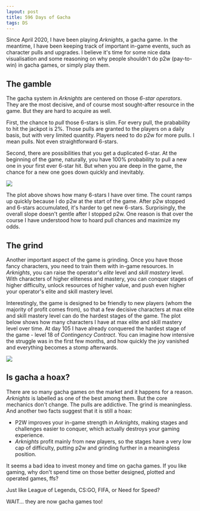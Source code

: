 ```yaml
---
layout: post
title: 596 Days of Gacha
tags: DS
---
```


Since April 2020, I have been playing *Arknights*, a gacha game. In the meantime, I have been keeping track of important in-game events, such as character pulls and upgrades. I believe it's time for some nice data visualisation and some reasoning on why people shouldn't do p2w (pay-to-win) in gacha games, or simply play them.

## The gamble

The gacha system in *Arknights* are centered on those *6-star operators*. They are the most decisive, and of course most sought-after resource in the game. But they are hard to acquire as well.

First, the chance to *pull* those 6-stars is slim. For every pull, the prabability to hit the jackpot is 2%. Those pulls are granted to the players on a daily basis, but with very limited quantity. Players need to do p2w for more pulls. I mean pulls. Not even straightforward 6-stars. 

Second, there are possibilities that you get a duplicated 6-star. At the beginning of the game, naturally, you have 100% probability to pull a new one in your first ever 6-star hit. But when you are deep in the game, the chance for a new one goes down quickly and inevitably.

![](https://jiaxi-github-pages-photohost.oss-cn-beijing.aliyuncs.com/pyreneesalpaca/images/2021-12-15-gacha-ops.png)

The plot above shows how many 6-stars I have over time. The count ramps up quickly because I do p2w at the start of the game. After p2w stopped and 6-stars accumulated, it's harder to get new 6-stars. Surprisingly, the overall slope doesn't gentle after I stopped p2w. One reason is that over the course I have understood how to hoard pull chances and maximize my odds.

## The grind

Another important aspect of the game is grinding. Once you have those fancy characters, you need to train them with in-game resources. In *Arknights*, you can raise the operator's *elite* level and *skill mastery* level. With characters of higher eliteness and mastery, you can conquer stages of higher difficulty, unlock resources of higher value, and push even higher your operator's elite and skill mastery level.

Interestingly, the game is designed to be friendly to new players (whom the majority of profit comes from), so that a few decisive characters at max elite and skill mastery level can do the hardest stages of the game. The plot below shows how many characters I have at max elite and skill mastery level over time. At day 105 I have already conquered the hardest stage of the game - level 18 of *Contingency Contract*. You can imagine how intensive the struggle was in the first few months, and how quickly the joy vanished and everything becomes a stomp afterwards.

![](https://jiaxi-github-pages-photohost.oss-cn-beijing.aliyuncs.com/pyreneesalpaca/images/2021-12-15-gacha-elite.png)

## Is gacha a hoax?

There are so many gacha games on the market and it happens for a reason. *Arknights* is labelled as one of the best among them. But the core mechanics don't change. The pulls are addictive. The grind is meaningless. And another two facts suggest that it is still a hoax:

- P2W improves your in-game strength in *Arknights*, making stages and challenges easier to conquer, which actually destroys your gaming experience.
- *Arknights* profit mainly from new players, so the stages have a very low cap of difficulty, putting p2w and grinding further in a meaningless position.

It seems a bad idea to invest money and time on gacha games. If you like gaming, why don't spend time on those better designed, plotted and operated games, ffs?

Just like League of Legends, CS:GO, FIFA, or Need for Speed?

WAIT... they are now gacha games too!

